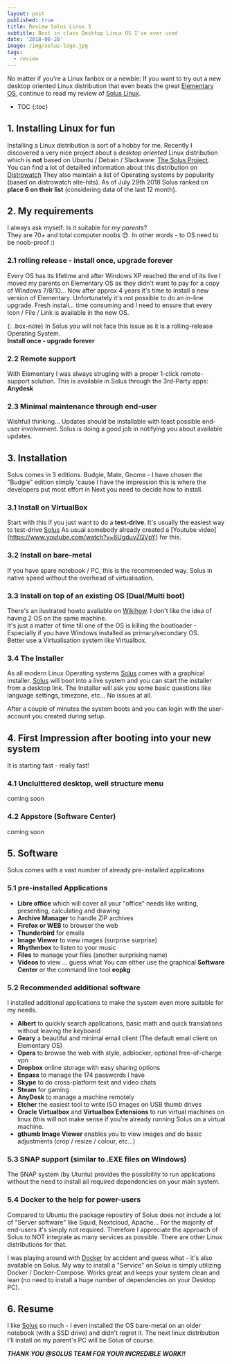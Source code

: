 ```yaml
---
layout: post
published: true
title: Review Solus Linux 3
subtitle: Best in class Desktop Linux OS I've ever used
date: '2018-08-28'
image: /img/solus-logo.jpg
tags:
  - review
---
```

No matter if you're a Linux fanbox or a newbie: If you want to try out a new desktop oriented Linux distribution that even beats the great [Elementary OS][Elementary], continue to read my review of [Solus Linux][Solus].

* TOC
{:toc}

## 1. Installing Linux for fun
Installing a Linux distribution is sort of a hobby for me. Recently I discovered a very nice project about a _desktop oriented_ Linux distribution which is **not** based on Ubuntu / Debain / Slackware: [The Solus Project][Solus].  
You can find a lot of detailled information about this distribution on [Distrowatch]
They also maintain a list of Operating systems by popularity (based on distrowatch site-hits).
As of July 29th 2018 Solus ranked on **place 6 on their list** (considering data of the last 12 month).

## 2. My requirements
I always ask myself: Is it suitable for _my parents_?  
They are 70+ and total computer noobs :sweat:. In other words - to OS need to be noob-proof :)

### 2.1 rolling release - install once, upgrade forever
Every OS has its lifetime and after Windows XP reached the end of its live I moved my parents on Elementary OS as they didn't want to pay for a copy of Windows 7/8/10...
Now after approx 4 years it's time to install a new version of Elementary. Unfortunately it's not possible to do an in-line upgrade. Fresh install... time consuming and I need to ensure that every Icon / File / Link is available in the new OS.

{: .box-note}
In Solus you will not face this issue as it is a rolling-release Operating System.  
**Install once - upgrade forever**

### 2.2 Remote support
With Elementary I was always strugling with a proper 1-click remote-support solution. This is available in Solus through the 3rd-Party apps: **Anydesk**

### 2.3 Minimal maintenance through end-user
Wishfull thinking... Updates should be installable with least possible end-user involvement. Solus is doing a good job in notifying you about available updates.

## 3. Installation
Solus comes in 3 editions. Budgie, Mate, Gnome - I have chosen the "Budgie" edition simply 'cause I have the impression this is where the developers put most effort in
Next you need to decide how to install.

### 3.1 Install on VirtualBox
Start with this if you just want to do a **test-drive**.
It's usually the easiest way to test-drive [Solus]
As usual somebody already created a [Youtube video] (https://www.youtube.com/watch?v=8UgduvZQVpY) for this.

### 3.2 Install on bare-metal
If you have spare notebook / PC, this is the recommended way. Solus in native speed without the overhead of virtualisation.

### 3.3 Install on top of an existing OS (Dual/Multi boot)
There's an ilustrated howto avaliable on [Wikihow](https://www.wikihow.com/Install-Solus).
I don't like the idea of having 2 OS on the same machine.  
It's just a matter of time till one of the OS is killing the bootloader - Especially if you have Windows installed as primary/secondary OS.  
Better use a Virtualisation system like Virtualbox.

### 3.4 The Installer
As all modern Linux Operating systems [Solus] comes with a graphical installer. [Solus] will boot into a live system and you can start the installer from a desktop link.
The Installer will ask you some basic questions like language settings, timezone, etc... No issues at all.

After a couple of minutes the system boots and you can login with the user-account you created during setup.

## 4. First Impression after booting into your new system
It is starting fast - really fast!

### 4.1 Unclulttered desktop, well structure menu
coming soon

### 4.2 Appstore (Software Center)
coming soon

## 5. Software
Solus comes with a vast number of already pre-installed applications

### 5.1 pre-installed Applications
- **Libre office** which will cover all your "office" needs like writing, presenting, calculating and drawing 
- **Archive Manager** to handle ZIP archives
- **Firefox or WEB** to browser the web
- **Thunderbird** for emails
- **Image Viewer** to view images (surprise surprise)
- **Rhythmbox** to listen to your music
- **Files** to manage your files (another surprising name)
- **Videos** to view ... guess what
You can either use the graphical **Software Center** or the command line tool **eopkg**

### 5.2 Recommended additional software
I installed additional applications to make the system even more suitable for my needs.
- **Albert** to quickly search applications, basic math and quick translations without leaving the keyboard
- **Geary** a beautiful and minimal email client (The default email client on Elementary OS)
- **Opera** to browse the web with style, adblocker, optional free-of-charge vpn
- **Dropbox** online storage with easy sharing options
- **Enpass** to manage the 174 passwords I have
- **Skype** to do cross-platform text and video chats
- **Steam** for gaming
- **AnyDesk** to manage a machine remotely
- **Etcher** the easiest tool to write ISO images on USB thumb drives
- **Oracle Virtualbox** and **Virtualbox Extensions** to run virtual machines on linux (this will not make sense if you're already running Solus on a virtual machine.
- **gthumb Image Viewer** enables you to view images and do basic adjustments (crop / resize / colour, etc...)

### 5.3 SNAP support (similar to .EXE files on Windows)
The SNAP system (by Utuntu) provides the possibility to run applications without the need to install all required dependencies on your main system.

### 5.4 Docker to the help for power-users
Compared to Ubuntu the package repositiry of Solus does not include a lot of "Server software" like Squid, Nextcloud, Apache...
For the majority of end-users it's simply not required. Therefore I appreciate the approach of Solus to NOT integrate as many services as possible. There are other Linux distributions for that.

I was playing around with [Docker] by accident and guess what - it's also available on Solus.
My way to install a "Service" on Solus is simply utilizing Docker / Docker-Compose. Works great and keeps your system clean and lean (no need to install a huge number of dependencies on your Desktop PC).

## 6. Resume
I like [Solus] so much - I even installed the OS bare-metal on an older notebook (with a SSD drive) and didn't regret it. The next linux distribution I'll install on my parent's PC will be Solus of course.

_**THANK YOU @SOLUS TEAM FOR YOUR INCREDIBLE WORK!!**_

[Elementary]: https://elementary.io
[Solus]: https://solus-project.com
[Distrowatch]: https://distrowatch.com/table.php?distribution=solus
[Ubuntu]: https//www.ubuntu.com
[Docker]: https://www.docker.com
